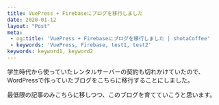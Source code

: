 ```yaml
---
title: VuePress + Firebaseにブログを移行しました
date: 2020-01-12
layout: "Post"
meta:
 - og:title: 'VuePress + Firebaseにブログを移行しました | shotaCoffee'
 - keywords: 'VuePress, Firebase, test1, test2'
keywords: keyword1, keyword2
---
```


学生時代から使っていたレンタルサーバーの契約も切れかけていたので、
WordPressで作っていたブログをこちらに移行することにしました。

最低限の記事のみこちらに移しつつ、このブログを育てていこうと思います。

